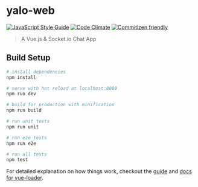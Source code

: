 # yalo-web

[![JavaScript Style Guide](https://img.shields.io/badge/code%20style-standard-brightgreen.svg)](http://standardjs.com/)
[![Code Climate](https://codeclimate.com/github/MathieuDebit/yalo-web/badges/gpa.svg)](https://codeclimate.com/github/MathieuDebit/yalo-web)
[![Commitizen friendly](https://img.shields.io/badge/commitizen-friendly-brightgreen.svg)](http://commitizen.github.io/cz-cli/)

> A Vue.js & Socket.io Chat App

## Build Setup

``` bash
# install dependencies
npm install

# serve with hot reload at localhost:8080
npm run dev

# build for production with minification
npm run build

# run unit tests
npm run unit

# run e2e tests
npm run e2e

# run all tests
npm test
```

For detailed explanation on how things work, checkout the [guide](http://vuejs-templates.github.io/webpack/) and [docs for vue-loader](http://vuejs.github.io/vue-loader).
